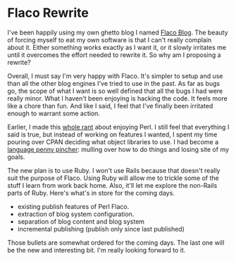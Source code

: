 # Flaco Rewrite

I've been happily using my own ghetto blog I named [Flaco
Blog](/articles/2008/01/27/flaco-blog).  The beauty of forcing myself to eat my
own software is that I can't really complain about it.  Either
something works exactly as I want it, or it slowly irritates me until
it overcomes the effort needed to rewrite it.  So why am I proposing a
rewrite?

Overall, I must say I'm very happy with Flaco.  It's simpler to setup and
use than all the other blog engines I've tried to use in the past.  As
far as bugs go, the scope of what I want is so well defined that all
the bugs I had were really minor.  What I haven't been enjoying is
hacking the code.  It feels more like a chore than fun.  And like I
said, I feel that I've finally been irritated enough to warrant some
action.

Earlier, I made this [whole rant](/articles/2008/05/20/my-perl) about enjoying
Perl.  I still feel that everything I said is true, but instead of
working on features I wanted, I spent my time pouring over CPAN
deciding what object libraries to use.  I had become a [language penny
pincher](http://www.pchristensen.com/blog/articles/hey-language-snobs-dont-pinch-pennies/):
mulling over how to do things and losing site of my goals.

The new plan is to use Ruby.  I won't use Rails because that doesn't
really suit the purpose of Flaco.  Using Ruby will allow me to trickle
some of the stuff I learn from work back home.  Also, it'll let me
explore the non-Rails parts of Ruby.  Here's what's in store for the
coming days.

* existing publish features of Perl Flaco.
* extraction of blog system configuration.
* separation of blog content and blog system
* incremental publishing (publish only since last published)

Those bullets are somewhat ordered for the coming days.  The last one
will be the new and interesting bit.  I'm really looking forward to
it.
